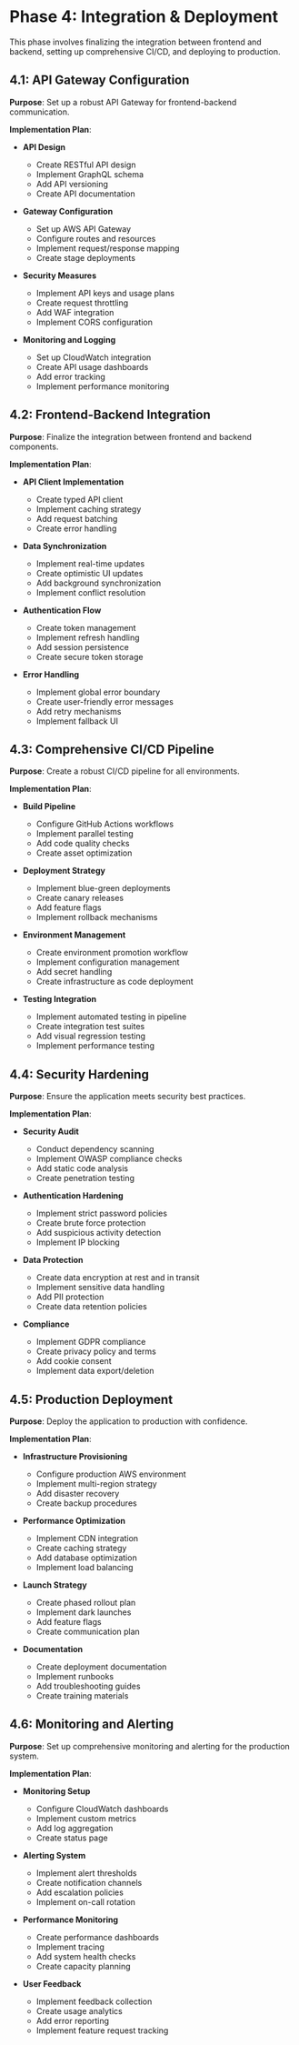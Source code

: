 # Phase 4: Integration & Deployment

This phase involves finalizing the integration between frontend and backend, setting up comprehensive CI/CD, and deploying to production.

## 4.1: API Gateway Configuration

**Purpose**: Set up a robust API Gateway for frontend-backend communication.

**Implementation Plan**:

- **API Design**
  - Create RESTful API design
  - Implement GraphQL schema
  - Add API versioning
  - Create API documentation

- **Gateway Configuration**
  - Set up AWS API Gateway
  - Configure routes and resources
  - Implement request/response mapping
  - Create stage deployments

- **Security Measures**
  - Implement API keys and usage plans
  - Create request throttling
  - Add WAF integration
  - Implement CORS configuration

- **Monitoring and Logging**
  - Set up CloudWatch integration
  - Create API usage dashboards
  - Add error tracking
  - Implement performance monitoring

## 4.2: Frontend-Backend Integration

**Purpose**: Finalize the integration between frontend and backend components.

**Implementation Plan**:

- **API Client Implementation**
  - Create typed API client
  - Implement caching strategy
  - Add request batching
  - Create error handling

- **Data Synchronization**
  - Implement real-time updates
  - Create optimistic UI updates
  - Add background synchronization
  - Implement conflict resolution

- **Authentication Flow**
  - Create token management
  - Implement refresh handling
  - Add session persistence
  - Create secure token storage

- **Error Handling**
  - Implement global error boundary
  - Create user-friendly error messages
  - Add retry mechanisms
  - Implement fallback UI

## 4.3: Comprehensive CI/CD Pipeline

**Purpose**: Create a robust CI/CD pipeline for all environments.

**Implementation Plan**:

- **Build Pipeline**
  - Configure GitHub Actions workflows
  - Implement parallel testing
  - Add code quality checks
  - Create asset optimization

- **Deployment Strategy**
  - Implement blue-green deployments
  - Create canary releases
  - Add feature flags
  - Implement rollback mechanisms

- **Environment Management**
  - Create environment promotion workflow
  - Implement configuration management
  - Add secret handling
  - Create infrastructure as code deployment

- **Testing Integration**
  - Implement automated testing in pipeline
  - Create integration test suites
  - Add visual regression testing
  - Implement performance testing

## 4.4: Security Hardening

**Purpose**: Ensure the application meets security best practices.

**Implementation Plan**:

- **Security Audit**
  - Conduct dependency scanning
  - Implement OWASP compliance checks
  - Add static code analysis
  - Create penetration testing

- **Authentication Hardening**
  - Implement strict password policies
  - Create brute force protection
  - Add suspicious activity detection
  - Implement IP blocking

- **Data Protection**
  - Create data encryption at rest and in transit
  - Implement sensitive data handling
  - Add PII protection
  - Create data retention policies

- **Compliance**
  - Implement GDPR compliance
  - Create privacy policy and terms
  - Add cookie consent
  - Implement data export/deletion

## 4.5: Production Deployment

**Purpose**: Deploy the application to production with confidence.

**Implementation Plan**:

- **Infrastructure Provisioning**
  - Configure production AWS environment
  - Implement multi-region strategy
  - Add disaster recovery
  - Create backup procedures

- **Performance Optimization**
  - Implement CDN integration
  - Create caching strategy
  - Add database optimization
  - Implement load balancing

- **Launch Strategy**
  - Create phased rollout plan
  - Implement dark launches
  - Add feature flags
  - Create communication plan

- **Documentation**
  - Create deployment documentation
  - Implement runbooks
  - Add troubleshooting guides
  - Create training materials

## 4.6: Monitoring and Alerting

**Purpose**: Set up comprehensive monitoring and alerting for the production system.

**Implementation Plan**:

- **Monitoring Setup**
  - Configure CloudWatch dashboards
  - Implement custom metrics
  - Add log aggregation
  - Create status page

- **Alerting System**
  - Implement alert thresholds
  - Create notification channels
  - Add escalation policies
  - Implement on-call rotation

- **Performance Monitoring**
  - Create performance dashboards
  - Implement tracing
  - Add system health checks
  - Create capacity planning

- **User Feedback**
  - Implement feedback collection
  - Create usage analytics
  - Add error reporting
  - Implement feature request tracking